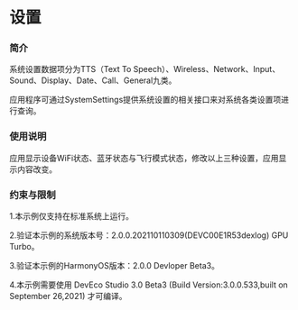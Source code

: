 # 设置<a name="ZH-CN_TOPIC_0000001080120136"></a>

### 简介

系统设置数据项分为TTS（Text To Speech）、Wireless、Network、Input、Sound、Display、Date、Call、General九类。

应用程序可通过SystemSettings提供系统设置的相关接口来对系统各类设置项进行查询。

### 使用说明

应用显示设备WiFi状态、蓝牙状态与飞行模式状态，修改以上三种设置，应用显示内容改变。

### 约束与限制

1.本示例仅支持在标准系统上运行。

2.验证本示例的系统版本号：2.0.0.202110110309(DEVC00E1R53dexlog) GPU Turbo。

3.验证本示例的HarmonyOS版本：2.0.0 Devloper Beta3。

4.本示例需要使用 DevEco Studio 3.0 Beta3 (Build Version:3.0.0.533,built on September 26,2021) 才可编译。

